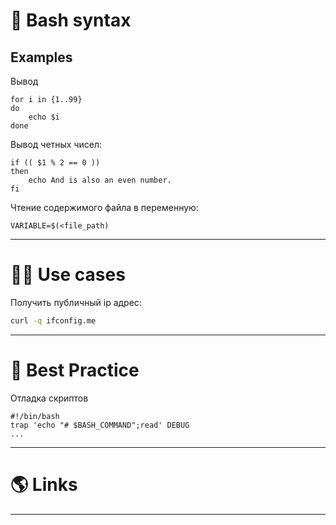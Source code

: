 # 🐚 Bash syntax

## Examples

Вывод 

```shell title=for
for i in {1..99}
do
	echo $i
done
```

Вывод четных чисел:

```shell title=if
if (( $1 % 2 == 0 ))
then
	echo And is also an even number.
fi
```

Чтение содержимого файла в переменную:

```shell
VARIABLE=$(<file_path)
```

---

# 🤹‍♀️ Use cases

Получить публичный ip адрес:

```bash
curl -q ifconfig.me
```

---

# 🥇 Best Practice

Отладка скриптов

```shell
#!/bin/bash
trap 'echo "# $BASH_COMMAND";read' DEBUG
...
```

---

# 🌎 Links

---

